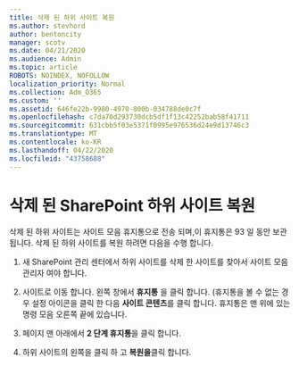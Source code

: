 ```yaml
---
title: 삭제 된 하위 사이트 복원
ms.author: stevhord
author: bentoncity
manager: scotv
ms.date: 04/21/2020
ms.audience: Admin
ms.topic: article
ROBOTS: NOINDEX, NOFOLLOW
localization_priority: Normal
ms.collection: Adm_O365
ms.custom: ''
ms.assetid: 646fe22b-9980-4970-800b-034788de0c7f
ms.openlocfilehash: c7da70d293730dcb5df1f13c42252bab58f41711
ms.sourcegitcommit: 631cbb5f03e5371f0995e976536d24e9d13746c3
ms.translationtype: MT
ms.contentlocale: ko-KR
ms.lasthandoff: 04/22/2020
ms.locfileid: "43758688"
---
```

# <a name="restore-a-deleted-sharepoint-subsite"></a>삭제 된 SharePoint 하위 사이트 복원

삭제 된 하위 사이트는 사이트 모음 휴지통으로 전송 되며,이 휴지통은 93 일 동안 보관 됩니다. 삭제 된 하위 사이트를 복원 하려면 다음을 수행 합니다.
  
1. 새 SharePoint 관리 센터에서 하위 사이트를 삭제 한 사이트를 찾아서 사이트 모음 관리자 여야 합니다. 
    
2. 사이트로 이동 합니다. 왼쪽 창에서 **휴지통** 을 클릭 합니다. (휴지통을 볼 수 없는 경우 설정 아이콘을 클릭 한 다음 **사이트 콘텐츠**를 클릭 합니다. 휴지통은 맨 위에 있는 명령 모음 오른쪽 끝에 있습니다.
    
3. 페이지 맨 아래에서 **2 단계 휴지통**을 클릭 합니다.
    
4. 하위 사이트의 왼쪽을 클릭 하 고 **복원을**클릭 합니다.
    

